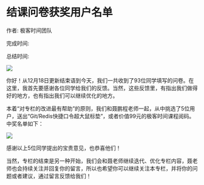 # 结课问卷获奖用户名单

作者: 极客时间团队

完成时间:

总结时间:

![](<https://static001.geekbang.org/resource/image/f3/b2/f3d52aa147775ddaffb42460b5bf37b2.jpg>)

<audio><source src="" type="audio/mpeg"></audio>

你好！从12月18日更新结束语到今天，我们一共收到了93位同学填写的问卷。在这里，我首先要感谢各位同学给我们的反馈。当然，这些反馈里，有指出我们做得好的地方，也有指出我们可以继续优化的地方。

本着“对专栏的改进最有帮助”的原则，我们和聂鹏程老师一起，从中挑选了5位用户，送出“Git/Redis快捷口令超大鼠标垫”，或者价值99元的极客时间课程阅码。中奖名单如下：<br>

![](<https://static001.geekbang.org/resource/image/85/90/85b77186fa961e250c685d5e495e6c90.jpg?wh=3026*1291>)<br>

 感谢以上5位同学提出的宝贵意见，也恭喜他们！

当然，专栏的结束是另一种开始，我们会和聂老师继续迭代、优化专栏内容，聂老师也会持续关注并回复你的留言，所以也希望你可以继续关注本专栏，并将你的问题或者建议，通过留言反馈给我们！



<!-- [[[read_end]]] -->


